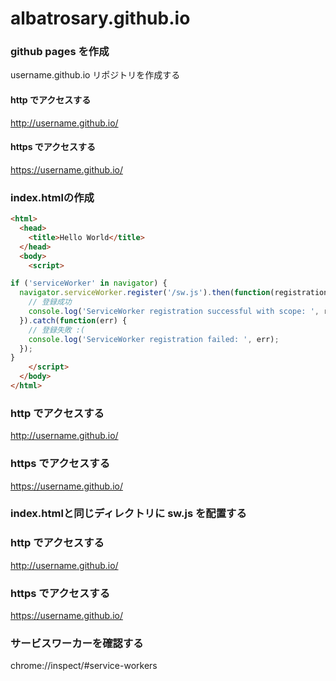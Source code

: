 # albatrosary.github.io

### github pages を作成

username.github.io リポジトリを作成する

#### http でアクセスする

http://username.github.io/

#### https でアクセスする

https://username.github.io/

### index.htmlの作成

```html
<html>
  <head>
  	<title>Hello World</title>
  </head>
  <body>
    <script>

if ('serviceWorker' in navigator) {
  navigator.serviceWorker.register('/sw.js').then(function(registration) {
    // 登録成功
    console.log('ServiceWorker registration successful with scope: ', registration.scope);
  }).catch(function(err) {
    // 登録失敗 :(
    console.log('ServiceWorker registration failed: ', err);
  });
}
    </script>
  </body>
</html>
```

### http でアクセスする

http://username.github.io/

### https でアクセスする

https://username.github.io/

### index.htmlと同じディレクトリに sw.js を配置する

### http でアクセスする

http://username.github.io/

### https でアクセスする

https://username.github.io/

### サービスワーカーを確認する

chrome://inspect/#service-workers
